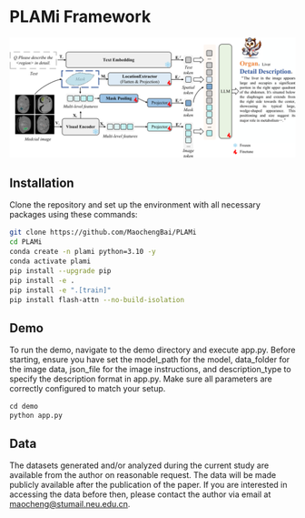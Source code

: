 
# PLAMi Framework

<div align="center">
    <img src="./assets/framework.png" width="800px">
</div>

## Installation

Clone the repository and set up the environment with all necessary packages using these commands:

```bash
git clone https://github.com/MaochengBai/PLAMi
cd PLAMi
conda create -n plami python=3.10 -y
conda activate plami
pip install --upgrade pip
pip install -e .
pip install -e ".[train]"
pip install flash-attn --no-build-isolation
```
## Demo

To run the demo, navigate to the demo directory and execute app.py. Before starting, ensure you have set the model_path for the model, data_folder for the image data, json_file for the image instructions, and description_type to specify the description format in app.py. Make sure all parameters are correctly configured to match your setup.
```
cd demo
python app.py 
```


## Data

The datasets generated and/or analyzed during the current study are available from the author on reasonable request. The data will be made publicly available after the publication of the paper. If you are interested in accessing the data before then, please contact the author via email at maocheng@stumail.neu.edu.cn.
